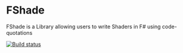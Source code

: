 # FShade
FShade is a Library allowing users to write Shaders in F# using code-quotations

[![Build status](https://ci.appveyor.com/api/projects/status/h24wxqq5leamoevr/branch/master?svg=true)](https://ci.appveyor.com/project/krauthaufen/fshade/branch/master)

